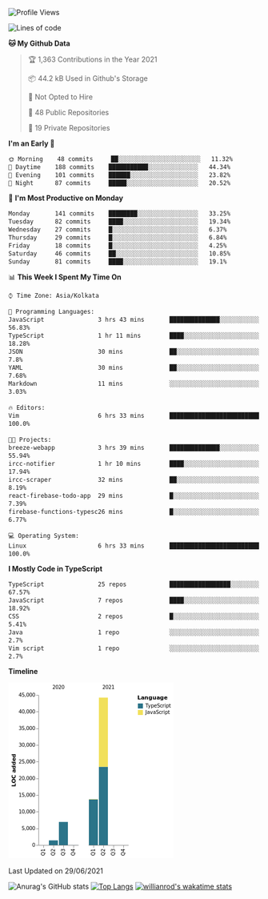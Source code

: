 <!--START_SECTION:waka-->
![Profile Views](http://img.shields.io/badge/Profile%20Views-0-blue)

![Lines of code](https://img.shields.io/badge/From%20Hello%20World%20I%27ve%20Written-66336%20lines%20of%20code-blue)

**🐱 My Github Data** 

> 🏆 1,363 Contributions in the Year 2021
 > 
> 📦 44.2 kB Used in Github's Storage 
 > 
> 🚫 Not Opted to Hire
 > 
> 📜 48 Public Repositories 
 > 
> 🔑 19 Private Repositories  
 > 
**I'm an Early 🐤** 

```text
🌞 Morning    48 commits     ██░░░░░░░░░░░░░░░░░░░░░░░   11.32% 
🌆 Daytime    188 commits    ███████████░░░░░░░░░░░░░░   44.34% 
🌃 Evening    101 commits    ██████░░░░░░░░░░░░░░░░░░░   23.82% 
🌙 Night      87 commits     █████░░░░░░░░░░░░░░░░░░░░   20.52%

```
📅 **I'm Most Productive on Monday** 

```text
Monday       141 commits    ████████░░░░░░░░░░░░░░░░░   33.25% 
Tuesday      82 commits     ████░░░░░░░░░░░░░░░░░░░░░   19.34% 
Wednesday    27 commits     █░░░░░░░░░░░░░░░░░░░░░░░░   6.37% 
Thursday     29 commits     █░░░░░░░░░░░░░░░░░░░░░░░░   6.84% 
Friday       18 commits     █░░░░░░░░░░░░░░░░░░░░░░░░   4.25% 
Saturday     46 commits     ██░░░░░░░░░░░░░░░░░░░░░░░   10.85% 
Sunday       81 commits     ████░░░░░░░░░░░░░░░░░░░░░   19.1%

```


📊 **This Week I Spent My Time On** 

```text
⌚︎ Time Zone: Asia/Kolkata

💬 Programming Languages: 
JavaScript               3 hrs 43 mins       ██████████████░░░░░░░░░░░   56.83% 
TypeScript               1 hr 11 mins        ████░░░░░░░░░░░░░░░░░░░░░   18.28% 
JSON                     30 mins             ██░░░░░░░░░░░░░░░░░░░░░░░   7.8% 
YAML                     30 mins             ██░░░░░░░░░░░░░░░░░░░░░░░   7.68% 
Markdown                 11 mins             ░░░░░░░░░░░░░░░░░░░░░░░░░   3.03%

🔥 Editors: 
Vim                      6 hrs 33 mins       █████████████████████████   100.0%

🐱‍💻 Projects: 
breeze-webapp            3 hrs 39 mins       ██████████████░░░░░░░░░░░   55.94% 
ircc-notifier            1 hr 10 mins        ████░░░░░░░░░░░░░░░░░░░░░   17.94% 
ircc-scraper             32 mins             ██░░░░░░░░░░░░░░░░░░░░░░░   8.19% 
react-firebase-todo-app  29 mins             █░░░░░░░░░░░░░░░░░░░░░░░░   7.39% 
firebase-functions-typesc26 mins             █░░░░░░░░░░░░░░░░░░░░░░░░   6.77%

💻 Operating System: 
Linux                    6 hrs 33 mins       █████████████████████████   100.0%

```

**I Mostly Code in TypeScript** 

```text
TypeScript               25 repos            █████████████████░░░░░░░░   67.57% 
JavaScript               7 repos             ████░░░░░░░░░░░░░░░░░░░░░   18.92% 
CSS                      2 repos             █░░░░░░░░░░░░░░░░░░░░░░░░   5.41% 
Java                     1 repo              ░░░░░░░░░░░░░░░░░░░░░░░░░   2.7% 
Vim script               1 repo              ░░░░░░░░░░░░░░░░░░░░░░░░░   2.7%

```


**Timeline**

![Chart not found](https://raw.githubusercontent.com/wise-introvert/wise-introvert/master/charts/bar_graph.png) 


 Last Updated on 29/06/2021
<!--END_SECTION:waka-->
![Anurag's GitHub stats](https://github-readme-stats.vercel.app/api?username=wise-introvert&count_private=true&show_icons=true)
[![Top Langs](https://github-readme-stats.vercel.app/api/top-langs/?username=wise-introvert&langs_count=10)](https://github.com/anuraghazra/github-readme-stats)
[![willianrod's wakatime stats](https://github-readme-stats.vercel.app/api/wakatime?username=wiseintrovert)](https://github.com/anuraghazra/github-readme-stats)

